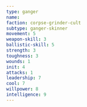 ```yaml
---
type: ganger
name: 
faction: corpse-grinder-cult
subtype: ganger-skinner
movement: 5
weapon-skill: 3
ballistic-skill: 5
strength: 3
toughness: 3
wounds: 1
init: 4
attacks: 1
leadership: 7
cool: 7
willpower: 8
intelligence: 9
---
```

